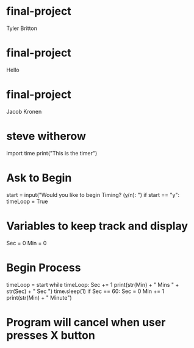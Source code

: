 
# final-project

Tyler Britton


# final-project
Hello


# final-project

Jacob Kronen

# steve witherow
import time
print("This is the timer")
# Ask to Begin
start = input("Would you like to begin Timing? (y/n): ")
if start == "y":
    timeLoop = True

# Variables to keep track and display
Sec = 0
Min = 0
# Begin Process
timeLoop = start
while timeLoop:
    Sec += 1
    print(str(Min) + " Mins " + str(Sec) + " Sec ")
    time.sleep(1)
    if Sec == 60:
        Sec = 0
        Min += 1
        print(str(Min) + " Minute")
# Program will cancel when user presses X button

